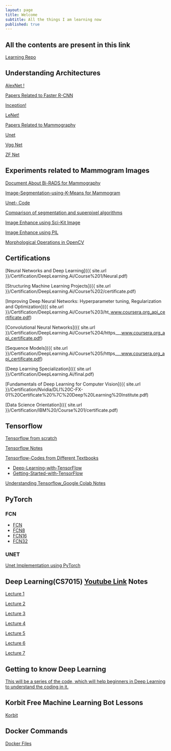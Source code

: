 ```yaml
---
layout: page
title: Welcome
subtitle: All the things I am learning now
published: true
---
```

## All the contents are present in this link 
[Learning Repo](https://github.com/nikku1234/Random-Studies-Repo)

## Understanding Architectures 
[AlexNet !](https://github.com/nikku1234/Random-Studies-Repo/tree/master/Understanding%20the%20architectures/AlexNet)

[Papers Related to Faster R-CNN](https://github.com/nikku1234/Random-Studies-Repo/tree/master/Understanding%20the%20architectures/Faster%20R-CNN/Papers)

[Inception!](https://github.com/nikku1234/Random-Studies-Repo/tree/master/Understanding%20the%20architectures/Inception)

[LeNet!](https://github.com/nikku1234/Random-Studies-Repo/tree/master/Understanding%20the%20architectures/LeNet%205)

[Papers Related to Mammography](https://github.com/nikku1234/Random-Studies-Repo/tree/master/Understanding%20the%20architectures/Papers%20Related%20to%20Mammography)

[Unet](https://github.com/nikku1234/Random-Studies-Repo/tree/master/Understanding%20the%20architectures/Unet)

[Vgg Net](https://github.com/nikku1234/Random-Studies-Repo/tree/master/Understanding%20the%20architectures/VGGNET)

[ZF Net](https://github.com/nikku1234/Random-Studies-Repo/tree/master/Understanding%20the%20architectures/ZF%20Net)


## Experiments related to Mammogram Images

[Document About Bi-RADS for Mammography](https://github.com/nikku1234/Random-Studies-Repo/tree/master/Mammogram%20/Bi-RADS%20for%20Mammography)

[Image-Segmentation-using-K-Means for Mammogram](https://github.com/nikku1234/Random-Studies-Repo/tree/master/Mammogram%20/Image-Segmentation-using-K-Means-%20Mammogram)

[Unet- Code](https://github.com/nikku1234/Random-Studies-Repo/tree/master/Mammogram%20/Working%20Unet%20Code%20Alone)

[Comparison of segmentation and superpixel algorithms](https://github.com/nikku1234/Random-Studies-Repo/blob/master/Mammogram%20/Comparison%20of%20segmentation%20and%20superpixel%20algorithms.ipynb)

[Image Enhance using Sci-Kit Image](https://github.com/nikku1234/Random-Studies-Repo/blob/master/Mammogram%20/Sci-Kit%20Image%20Processing%20Techniques.ipynb)

[Image Enhance using PIL](https://github.com/nikku1234/Random-Studies-Repo/blob/master/Mammogram%20/Image%20Enhance%20in%20PIL.ipynb)

[Morphological Operations in OpenCV](https://github.com/nikku1234/Random-Studies-Repo/blob/master/Mammogram%20/morphological%20operations%20in%20opencv.ipynb)

## Certifications

[Neural Networks and Deep Learning]({{ site.url }}/Certification/DeepLearning.Ai/Course%201/Neural.pdf)

[Structuring Machine Learning Projects]({{ site.url }}/Certification/DeepLearning.Ai/Course%202/certificate.pdf)

[Improving Deep Neural Networks: Hyperparameter tuning, Regularization and Optimization]({{ site.url }}/Certification/DeepLearning.Ai/Course%203/ht_www.coursera.org_api_certificate.pdf)

[Convolutional Neural Networks]({{ site.url }}/Certification/DeepLearning.Ai/Course%204/https___www.coursera.org_api_certificate.pdf)

[Sequence Models]({{ site.url }}/Certification/DeepLearning.Ai/Course%205/https___www.coursera.org_api_certificate.pdf)

[Deep Learning Specialization]({{ site.url }}/Certification/DeepLearning.Ai/final.pdf)

[Fundamentals of Deep Learning for Computer Vision]({{ site.url }}/Certification/Nvidia/DLI%20C-FX-01%20Certificate%20%7C%20Deep%20Learning%20Institute.pdf)

[Data Science Orientation]({{ site.url }}/Certification/IBM%20/Course%201/certificate.pdf)


## Tensorflow
[Tensorflow from scratch](https://github.com/nikku1234/Random-Studies-Repo/tree/master/Tensorflow%20/Tensorflow%20from%20scratch%20)

[Tensorflow Notes](https://github.com/nikku1234/Random-Studies-Repo/tree/master/Tensorflow%20/Tensorflow%20notes)

[Tensorflow-Codes from Different Textbooks](https://github.com/nikku1234/Random-Studies-Repo/tree/master/Tensorflow%20/Tensorflow-from%20textbooks)

  * [Deep-Learning-with-TensorFlow](https://github.com/nikku1234/Random-Studies-Repo/tree/master/Tensorflow%20/Tensorflow-from%20textbooks/Deep-Learning-with-TensorFlow)
  * [Getting-Started-with-TensorFlow](https://github.com/nikku1234/Random-Studies-Repo/tree/master/Tensorflow%20/Tensorflow-from%20textbooks/Getting-Started-with-TensorFlow)

[Understanding Tensorflow_Google Colab Notes](https://github.com/nikku1234/Random-Studies-Repo/tree/master/Tensorflow%20/Understanding%20Tensorflow_google)

## PyTorch

### FCN
 * [FCN](https://github.com/nikku1234/Random-Studies-Repo/blob/master/Pytorch/FCN/FCN.py)
 * [FCN8](https://github.com/nikku1234/Random-Studies-Repo/blob/master/Pytorch/FCN/FCN8.py)
 * [FCN16](https://github.com/nikku1234/Random-Studies-Repo/blob/master/Pytorch/FCN/FCN16.py)
 * [FCN32](https://github.com/nikku1234/Random-Studies-Repo/blob/master/Pytorch/FCN/Fcn32.py)

### UNET
 [Unet Implementation using PyTorch](https://github.com/nikku1234/Random-Studies-Repo/blob/master/Pytorch/Unet/unet.py)
 
## Deep Learning(CS7015) [Youtube Link](https://youtu.be/4TC5s_xNKSs) Notes
 [Lecture 1](https://github.com/nikku1234/Random-Studies-Repo/blob/master/Deep%20Learning(CS7015)/Lecture%201.pdf)
 
 [Lecture 2](https://github.com/nikku1234/Random-Studies-Repo/blob/master/Deep%20Learning(CS7015)/lecture%202.pdf)
 
 [Lecture 3](https://github.com/nikku1234/Random-Studies-Repo/blob/master/Deep%20Learning(CS7015)/lecture%203.pdf)
 
 [Lecture 4](https://github.com/nikku1234/Random-Studies-Repo/blob/master/Deep%20Learning(CS7015)/lecture%204.pdf)
 
 [Lecture 5](https://github.com/nikku1234/Random-Studies-Repo/blob/master/Deep%20Learning(CS7015)/lecture%205.pdf)
 
 [Lecture 6](https://github.com/nikku1234/Random-Studies-Repo/blob/master/Deep%20Learning(CS7015)/lecture%206.pdf)
 
 [Lecture 7](https://github.com/nikku1234/Random-Studies-Repo/blob/master/Deep%20Learning(CS7015)/lecture7.pdf)
 
## Getting to know Deep Learning

[This will be a series of the code, which will help beginners in Deep Learning to understand the coding in it.](https://github.com/nikku1234/Random-Studies-Repo/tree/master/Deep%20Learning%20and%20Machine%20Learning/Getting-to-know-Deep-Learning)

## Korbit Free Machine Learning Bot Lessons
[Korbit](https://github.com/nikku1234/Random-Studies-Repo/tree/master/Korbit)

## Docker Commands
[Docker Files](https://github.com/nikku1234/Random-Studies-Repo/tree/master/Docker)


